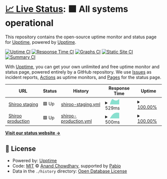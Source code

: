 # [📈 Live Status](https://upptime.github.io/upptime): <!--live status--> **🟩 All systems operational**

This repository contains the open-source uptime monitor and status page for [Upptime](https://upptime.js.org), powered by [Upptime](https://github.com/upptime/upptime).

[![Uptime CI](https://github.com/Shiroo.ai/shiroo-uptime-monitor/workflows/Uptime%20CI/badge.svg)](https://github.com/Shiroo.ai/shiroo-uptime-monitor/actions?query=workflow%3A%22Uptime+CI%22)
[![Response Time CI](https://github.com/Shiroo.ai/shiroo-uptime-monitor/workflows/Response%20Time%20CI/badge.svg)](https://github.com/Shiroo.ai/shiroo-uptime-monitor/actions?query=workflow%3A%22Response+Time+CI%22)
[![Graphs CI](https://github.com/Shiroo.ai/shiroo-uptime-monitor/workflows/Graphs%20CI/badge.svg)](https://github.com/Shiroo.ai/shiroo-uptime-monitor/actions?query=workflow%3A%22Graphs+CI%22)
[![Static Site CI](https://github.com/Shiroo.ai/shiroo-uptime-monitor/workflows/Static%20Site%20CI/badge.svg)](https://github.com/Shiroo.ai/shiroo-uptime-monitor/actions?query=workflow%3A%22Static+Site+CI%22)
[![Summary CI](https://github.com/Shiroo.ai/shiroo-uptime-monitor/workflows/Summary%20CI/badge.svg)](https://github.com/Shiroo.ai/shiroo-uptime-monitor/actions?query=workflow%3A%22Summary+CI%22)

With [Upptime](https://upptime.js.org), you can get your own unlimited and free uptime monitor and status page, powered entirely by a GitHub repository. We use [Issues](https://github.com/upptime/upptime/issues) as incident reports, [Actions](https://github.com/Shiroo.ai/shiroo-uptime-monitor/actions) as uptime monitors, and [Pages](https://upptime.github.io/upptime) for the status page.

<!--start: status pages-->
<!-- This summary is generated by Upptime (https://github.com/upptime/upptime) -->
<!-- Do not edit this manually, your changes will be overwritten -->
<!-- prettier-ignore -->
| URL | Status | History | Response Time | Uptime |
| --- | ------ | ------- | ------------- | ------ |
| <img alt="" src="https://icons.duckduckgo.com/ip3/app.shiroo.staging.araiko.ai.ico" height="13"> [Shiroo staging](https://app.shiroo.staging.araiko.ai) | 🟩 Up | [shiroo-staging.yml](https://github.com/Shiroo-ai/shiroo-uptime-monitor/commits/HEAD/history/shiroo-staging.yml) | <details><summary><img alt="Response time graph" src="./graphs/shiroo-staging/response-time-week.png" height="20"> 529ms</summary><br><a href="https://Shiroo-ai.github.io/shiroo-uptime-monitor/history/shiroo-staging"><img alt="Response time 529" src="https://img.shields.io/endpoint?url=https%3A%2F%2Fraw.githubusercontent.com%2FShiroo-ai%2Fshiroo-uptime-monitor%2FHEAD%2Fapi%2Fshiroo-staging%2Fresponse-time.json"></a><br><a href="https://Shiroo-ai.github.io/shiroo-uptime-monitor/history/shiroo-staging"><img alt="24-hour response time 529" src="https://img.shields.io/endpoint?url=https%3A%2F%2Fraw.githubusercontent.com%2FShiroo-ai%2Fshiroo-uptime-monitor%2FHEAD%2Fapi%2Fshiroo-staging%2Fresponse-time-day.json"></a><br><a href="https://Shiroo-ai.github.io/shiroo-uptime-monitor/history/shiroo-staging"><img alt="7-day response time 529" src="https://img.shields.io/endpoint?url=https%3A%2F%2Fraw.githubusercontent.com%2FShiroo-ai%2Fshiroo-uptime-monitor%2FHEAD%2Fapi%2Fshiroo-staging%2Fresponse-time-week.json"></a><br><a href="https://Shiroo-ai.github.io/shiroo-uptime-monitor/history/shiroo-staging"><img alt="30-day response time 529" src="https://img.shields.io/endpoint?url=https%3A%2F%2Fraw.githubusercontent.com%2FShiroo-ai%2Fshiroo-uptime-monitor%2FHEAD%2Fapi%2Fshiroo-staging%2Fresponse-time-month.json"></a><br><a href="https://Shiroo-ai.github.io/shiroo-uptime-monitor/history/shiroo-staging"><img alt="1-year response time 529" src="https://img.shields.io/endpoint?url=https%3A%2F%2Fraw.githubusercontent.com%2FShiroo-ai%2Fshiroo-uptime-monitor%2FHEAD%2Fapi%2Fshiroo-staging%2Fresponse-time-year.json"></a></details> | <details><summary><a href="https://Shiroo-ai.github.io/shiroo-uptime-monitor/history/shiroo-staging">100.00%</a></summary><a href="https://Shiroo-ai.github.io/shiroo-uptime-monitor/history/shiroo-staging"><img alt="All-time uptime 100.00%" src="https://img.shields.io/endpoint?url=https%3A%2F%2Fraw.githubusercontent.com%2FShiroo-ai%2Fshiroo-uptime-monitor%2FHEAD%2Fapi%2Fshiroo-staging%2Fuptime.json"></a><br><a href="https://Shiroo-ai.github.io/shiroo-uptime-monitor/history/shiroo-staging"><img alt="24-hour uptime 100.00%" src="https://img.shields.io/endpoint?url=https%3A%2F%2Fraw.githubusercontent.com%2FShiroo-ai%2Fshiroo-uptime-monitor%2FHEAD%2Fapi%2Fshiroo-staging%2Fuptime-day.json"></a><br><a href="https://Shiroo-ai.github.io/shiroo-uptime-monitor/history/shiroo-staging"><img alt="7-day uptime 100.00%" src="https://img.shields.io/endpoint?url=https%3A%2F%2Fraw.githubusercontent.com%2FShiroo-ai%2Fshiroo-uptime-monitor%2FHEAD%2Fapi%2Fshiroo-staging%2Fuptime-week.json"></a><br><a href="https://Shiroo-ai.github.io/shiroo-uptime-monitor/history/shiroo-staging"><img alt="30-day uptime 100.00%" src="https://img.shields.io/endpoint?url=https%3A%2F%2Fraw.githubusercontent.com%2FShiroo-ai%2Fshiroo-uptime-monitor%2FHEAD%2Fapi%2Fshiroo-staging%2Fuptime-month.json"></a><br><a href="https://Shiroo-ai.github.io/shiroo-uptime-monitor/history/shiroo-staging"><img alt="1-year uptime 100.00%" src="https://img.shields.io/endpoint?url=https%3A%2F%2Fraw.githubusercontent.com%2FShiroo-ai%2Fshiroo-uptime-monitor%2FHEAD%2Fapi%2Fshiroo-staging%2Fuptime-year.json"></a></details>
| <img alt="" src="https://icons.duckduckgo.com/ip3/app.shiroo.ai.ico" height="13"> [Shiroo production](https://app.shiroo.ai) | 🟩 Up | [shiroo-production.yml](https://github.com/Shiroo-ai/shiroo-uptime-monitor/commits/HEAD/history/shiroo-production.yml) | <details><summary><img alt="Response time graph" src="./graphs/shiroo-production/response-time-week.png" height="20"> 500ms</summary><br><a href="https://Shiroo-ai.github.io/shiroo-uptime-monitor/history/shiroo-production"><img alt="Response time 500" src="https://img.shields.io/endpoint?url=https%3A%2F%2Fraw.githubusercontent.com%2FShiroo-ai%2Fshiroo-uptime-monitor%2FHEAD%2Fapi%2Fshiroo-production%2Fresponse-time.json"></a><br><a href="https://Shiroo-ai.github.io/shiroo-uptime-monitor/history/shiroo-production"><img alt="24-hour response time 500" src="https://img.shields.io/endpoint?url=https%3A%2F%2Fraw.githubusercontent.com%2FShiroo-ai%2Fshiroo-uptime-monitor%2FHEAD%2Fapi%2Fshiroo-production%2Fresponse-time-day.json"></a><br><a href="https://Shiroo-ai.github.io/shiroo-uptime-monitor/history/shiroo-production"><img alt="7-day response time 500" src="https://img.shields.io/endpoint?url=https%3A%2F%2Fraw.githubusercontent.com%2FShiroo-ai%2Fshiroo-uptime-monitor%2FHEAD%2Fapi%2Fshiroo-production%2Fresponse-time-week.json"></a><br><a href="https://Shiroo-ai.github.io/shiroo-uptime-monitor/history/shiroo-production"><img alt="30-day response time 500" src="https://img.shields.io/endpoint?url=https%3A%2F%2Fraw.githubusercontent.com%2FShiroo-ai%2Fshiroo-uptime-monitor%2FHEAD%2Fapi%2Fshiroo-production%2Fresponse-time-month.json"></a><br><a href="https://Shiroo-ai.github.io/shiroo-uptime-monitor/history/shiroo-production"><img alt="1-year response time 500" src="https://img.shields.io/endpoint?url=https%3A%2F%2Fraw.githubusercontent.com%2FShiroo-ai%2Fshiroo-uptime-monitor%2FHEAD%2Fapi%2Fshiroo-production%2Fresponse-time-year.json"></a></details> | <details><summary><a href="https://Shiroo-ai.github.io/shiroo-uptime-monitor/history/shiroo-production">100.00%</a></summary><a href="https://Shiroo-ai.github.io/shiroo-uptime-monitor/history/shiroo-production"><img alt="All-time uptime 100.00%" src="https://img.shields.io/endpoint?url=https%3A%2F%2Fraw.githubusercontent.com%2FShiroo-ai%2Fshiroo-uptime-monitor%2FHEAD%2Fapi%2Fshiroo-production%2Fuptime.json"></a><br><a href="https://Shiroo-ai.github.io/shiroo-uptime-monitor/history/shiroo-production"><img alt="24-hour uptime 100.00%" src="https://img.shields.io/endpoint?url=https%3A%2F%2Fraw.githubusercontent.com%2FShiroo-ai%2Fshiroo-uptime-monitor%2FHEAD%2Fapi%2Fshiroo-production%2Fuptime-day.json"></a><br><a href="https://Shiroo-ai.github.io/shiroo-uptime-monitor/history/shiroo-production"><img alt="7-day uptime 100.00%" src="https://img.shields.io/endpoint?url=https%3A%2F%2Fraw.githubusercontent.com%2FShiroo-ai%2Fshiroo-uptime-monitor%2FHEAD%2Fapi%2Fshiroo-production%2Fuptime-week.json"></a><br><a href="https://Shiroo-ai.github.io/shiroo-uptime-monitor/history/shiroo-production"><img alt="30-day uptime 100.00%" src="https://img.shields.io/endpoint?url=https%3A%2F%2Fraw.githubusercontent.com%2FShiroo-ai%2Fshiroo-uptime-monitor%2FHEAD%2Fapi%2Fshiroo-production%2Fuptime-month.json"></a><br><a href="https://Shiroo-ai.github.io/shiroo-uptime-monitor/history/shiroo-production"><img alt="1-year uptime 100.00%" src="https://img.shields.io/endpoint?url=https%3A%2F%2Fraw.githubusercontent.com%2FShiroo-ai%2Fshiroo-uptime-monitor%2FHEAD%2Fapi%2Fshiroo-production%2Fuptime-year.json"></a></details>

<!--end: status pages-->

[**Visit our status website →**](https://upptime.github.io/upptime)

## 📄 License

- Powered by: [Upptime](https://github.com/upptime/upptime)
- Code: [MIT](./LICENSE) © [Anand Chowdhary](https://anandchowdhary.com), supported by [Pabio](https://pabio.com)
- Data in the `./history` directory: [Open Database License](https://opendatacommons.org/licenses/odbl/1-0/)
